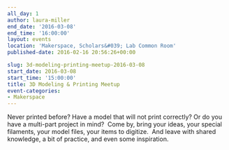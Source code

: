 ```yaml
---
all_day: 1
author: laura-miller
end_date: '2016-03-08'
end_time: '16:00:00'
layout: events
location: 'Makerspace, Scholars&#039; Lab Common Room'
published-date: 2016-02-16 20:56:26+00:00

slug: 3d-modeling-printing-meetup-2016-03-08
start_date: 2016-03-08
start_time: '15:00:00'
title: 3D Modeling & Printing Meetup
event-categories:
- Makerspace
---
```


Never printed before? Have a model that will not print correctly? Or do you have a multi-part project in mind?  Come by, bring your ideas, your special filaments, your model files, your items to digitize.  And leave with shared knowledge, a bit of practice, and even some inspiration.
